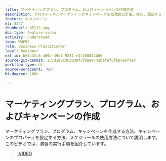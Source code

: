 ```yaml
---
title: マーケティングプラン、プログラム、およびキャンペーンの作成方法
description: クロスチャネルマーケティングキャンペーンを効果的に計画、実行、測定するのに役立つ、Adobe Campaign の主要概念を理解します。
feature: キャンペーン
kt: 5347
thumbnail: 35132.jpg
doc-type: feature video
activity: understand
team: WWFRE
role: Business Practitioner
level: Beginner
exl-id: b63431c6-d09a-49d1-9281-e1f260842b86
source-git-commit: 137d1e0c36d038f3fb8a4742bafef6fbac96f41d
workflow-type: ht
source-wordcount: '68'
ht-degree: 100%

---
```


# マーケティングプラン、プログラム、およびキャンペーンの作成

マーケティングプラン、プログラム、キャンペーンを作成する方法、キャンペーンのプロパティを設定する方法、スケジュールの使用方法について説明します。
このビデオでは、演習の実行手順を紹介しています。

>[!VIDEO](https://video.tv.adobe.com/v/35132?quality=12)
